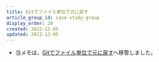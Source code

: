 ```yaml
---
title: Gitでファイル単位で元に戻す
article_group_id: case-study-group
display_order: 20
created: 2022-12-05
updated: 2022-12-05
---
```

- 当メモは、[Gitでファイル単位で元に戻す](https://thinktwice.tech/it/git/undo_on_a_per_file_basis/)へ移管しました。
